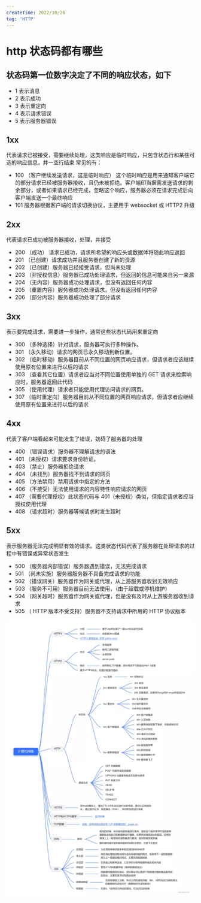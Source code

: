 ```yaml
---
createTime: 2022/10/26
tag: 'HTTP'
---
```

# http 状态码都有哪些

## 状态码第一位数字决定了不同的响应状态，如下

* 1 表示消息
* 2 表示成功
* 3 表示重定向
* 4 表示请求错误
* 5 表示服务器错误

## 1xx

代表请求已被接受，需要继续处理，这类响应是临时响应，只包含状态行和某些可选的响应信息，并一空行结束
常见的有：

* 100 （客户继续发送请求，这是临时响应） 这个临时响应是用来通知客户端它的部分请求已经被服务器接收，且仍未被拒绝。客户端印当据需发送请求的剩余部分，或者如果请求已经完成，忽略这个响应，服务器必须在请求完成后向客户端发送一个最终响应
* 101 服务器根据客户端的请求切换协议，主要用于 websocket 或 HTTP2 升级

## 2xx

代表请求已成功被服务器接收，处理，并接受

* 200 （成功） 请求已成功，请求所希望的响应头或数据体将随此响应返回
* 201 （已创建）请求成功并且服务器创建了新的资源
* 202 （已创建）服务器已经接受请求，但尚未处理
* 203 （非授权信息）服务器已成功处理请求，但返回的信息可能来自另一来源
* 204 （无内容）服务器成功处理请求，但没有返回任何内容
* 205 （重置内容）服务器成功处理请求，但没有返回任何内容
* 206 （部分内容）服务器成功处理了部分请求

## 3xx

表示要完成请求，需要进一步操作，通常这些状态代码用来重定向

* 300 （多种选择）针对请求，服务器可执行多种操作。
* 301 （永久移动）请求的网页已永久移动到新位置。
* 302 （临时移动）服务器目前从不同位置的网页响应请求，但请求者应该继续使用原有位置来进行以后的请求
* 303 （查看其它位置）请求者应当对不同位置使用单独的 GET 请求来检索响应时，服务器返回此代码
* 305 （使用代理）请求者只能使用代理访问请求的网页。
* 307 （临时重定向）服务器目前从不同位置的网页响应请求，但请求者应继续使用原有位置来进行以后的请求

## 4xx

代表了客户端看起来可能发生了错误，妨碍了服务器的处理

* 400 （错误请求）服务器不理解请求的语法
* 401 （未授权）请求要求身份验证。
* 403 （禁止）服务器拒绝请求
* 404 （未找到）服务器找不到请求的网页
* 405 （方法禁用）禁用请求中指定的方法
* 406 （不接受）无法使用请求的内容特性响应请求的网页
* 407 （需要代理授权）此状态代码与 401（未授权）类似，但指定请求者应当授权使用代理
* 408 （请求超时）服务器等候请求时发生超时

## 5xx

表示服务器无法完成明显有效的请求。这类状态代码代表了服务器在处理请求的过程中有错误或异常状态发生

* 500 （服务器内部错误）服务器遇到错误，无法完成请求
* 501 （尚未实施）服务器服务器不具备完成请求的功能
* 502 （错误网关）服务器作为网关或代理，从上游服务器收到无效响应
* 503 （服务不可用）服务器目前无法使用，（由于超载或停机维护）
* 504 （网关超时）服务器作为网关或代理，但是没有及时从上游服务器收到请求
* 505 （ HTTP 版本不受支持）服务器不支持请求中所用的 HTTP 协议版本

![图片](../../assets/status-code.webp)
